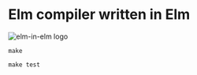 # Elm compiler written in Elm

![elm-in-elm logo](https://raw.github.com/elm-in-elm/compiler/master/assets/elm-in-elm.svg?sanitize=true)

```
make
```

```
make test
```
